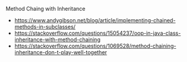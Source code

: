 Method Chaing with Inheritance

- https://www.andygibson.net/blog/article/implementing-chained-methods-in-subclasses/
- https://stackoverflow.com/questions/15054237/oop-in-java-class-inheritance-with-method-chaining
- https://stackoverflow.com/questions/1069528/method-chaining-inheritance-don-t-play-well-together